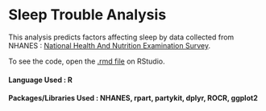 # Sleep Trouble Analysis

This analysis predicts factors affecting sleep by data collected from NHANES : [National Health And Nutrition Examination Survey](https://www.cdc.gov/nchs/nhanes/index.htm).

To see the code, open the [.rmd file](SleepTrouble_Analysis.Rmd) on RStudio.

#### Language Used : R

#### Packages/Libraries Used : NHANES, rpart, partykit, dplyr, ROCR, ggplot2
